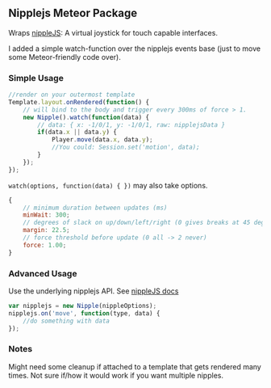 ## Nipplejs Meteor Package

Wraps [nippleJS](http://yoannmoinet.github.io/nipplejs/): A virtual joystick for touch capable interfaces.

I added a simple watch-function over the nipplejs events base (just to move some Meteor-friendly code over).

### Simple Usage

```javascript
//render on your outermost template
Template.layout.onRendered(function() {
	// will bind to the body and trigger every 300ms of force > 1.
	new Nipple().watch(function(data) {
		// data: { x: -1/0/1, y: -1/0/1, raw: nipplejsData }
		if(data.x || data.y) {
			Player.move(data.x, data.y);
			//You could: Session.set('motion', data);
		}
	});
});
```

`watch(options, function(data) { })` may also take options.
```javascript
{
	// minimum duration between updates (ms)
	minWait: 300;
	// degrees of slack on up/down/left/right (0 gives breaks at 45 degrees, no overlap)
	margin: 22.5;
	// force threshold before update (0 all -> 2 never)
	force: 1.00;
}
```

### Advanced Usage

Use the underlying nipplejs API. See [nippleJS docs](http://yoannmoinet.github.io/nipplejs/)
```javascript
var nipplejs = new Nipple(nippleOptions);
nipplejs.on('move', function(type, data) {
	//do something with data	
});
```

### Notes

Might need some cleanup if attached to a template that gets rendered many times. Not sure if/how it would work if you want multiple nipples.